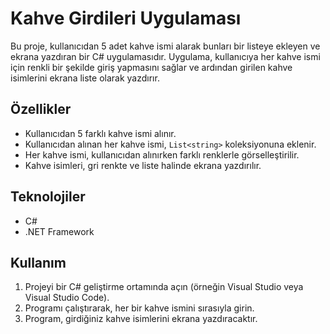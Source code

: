 # Kahve Girdileri Uygulaması

Bu proje, kullanıcıdan 5 adet kahve ismi alarak bunları bir listeye ekleyen ve ekrana yazdıran bir C# uygulamasıdır. Uygulama, kullanıcıya her kahve ismi için renkli bir şekilde giriş yapmasını sağlar ve ardından girilen kahve isimlerini ekrana liste olarak yazdırır.

## Özellikler

- Kullanıcıdan 5 farklı kahve ismi alınır.
- Kullanıcıdan alınan her kahve ismi, `List<string>` koleksiyonuna eklenir.
- Her kahve ismi, kullanıcıdan alınırken farklı renklerle görselleştirilir.
- Kahve isimleri, gri renkte ve liste halinde ekrana yazdırılır.

## Teknolojiler

- C#
- .NET Framework

## Kullanım

1. Projeyi bir C# geliştirme ortamında açın (örneğin Visual Studio veya Visual Studio Code).
2. Programı çalıştırarak, her bir kahve ismini sırasıyla girin.
3. Program, girdiğiniz kahve isimlerini ekrana yazdıracaktır.
